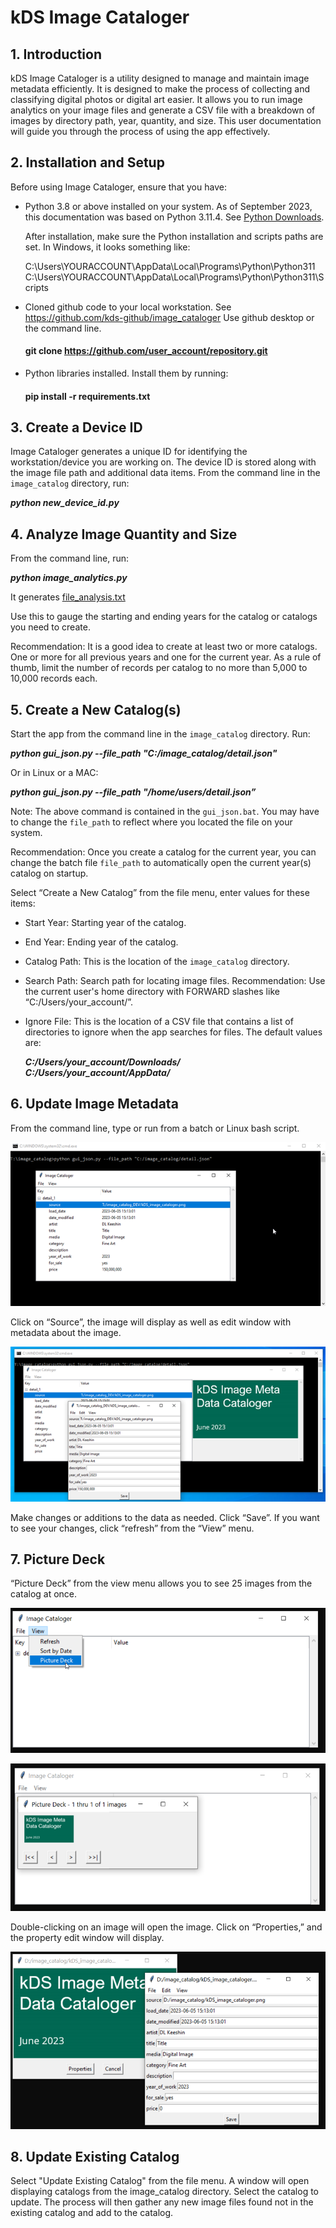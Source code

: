 # kDS Image Cataloger

## 1. Introduction

kDS Image Cataloger is a utility designed to manage and maintain image metadata efficiently. It is designed to make the process of collecting and classifying digital photos or digital art easier. It allows you to run image analytics on your image files and generate a CSV file with a breakdown of images by directory path, year, quantity, and size. This user documentation will guide you through the process of using the app effectively.

## 2. Installation and Setup

Before using Image Cataloger, ensure that you have:

- Python 3.8 or above installed on your system. As of September 2023, this documentation was based on Python 3.11.4. See [Python Downloads](https://www.python.org/downloads/).

  After installation, make sure the Python installation and scripts paths are set. In Windows, it looks something like:

  C:\Users\YOURACCOUNT\AppData\Local\Programs\Python\Python311
  C:\Users\YOURACCOUNT\AppData\Local\Programs\Python\Python311\Scripts

- Cloned github code to your local workstation. See   https://github.com/kds-github/image_cataloger Use github desktop or the command line.

  #### git clone https://github.com/user_account/repository.git

- Python libraries installed. Install them by running:
  
  #### pip install -r requirements.txt

## 3. Create a Device ID

Image Cataloger generates a unique ID for identifying the workstation/device you are working on. The device ID is stored along with the image file path and additional data items. From the command line in the `image_catalog` directory, run:

  ***python new_device_id.py***

## 4. Analyze Image Quantity and Size

From the command line, run:

  ***python image_analytics.py***

It generates [file_analysis.txt](file_analysis.txt) 

Use this to gauge the starting and ending years for the catalog or catalogs you need to create.

Recommendation: It is a good idea to create at least two or more catalogs. One or more for all previous years and one for the current year. As a rule of thumb, limit the number of records per catalog to no more than 5,000 to 10,000 records each.

## 5. Create a New Catalog(s)

Start the app from the command line in the `image_catalog` directory. Run:

  ***python gui_json.py --file_path "C:/image_catalog/detail.json"***

Or in Linux or a MAC:

  ***python gui_json.py --file_path "/home/users/detail.json”***
  
Note: The above command is contained in the `gui_json.bat`. You may have to change the `file_path` to reflect where you located the file on your system.

Recommendation: Once you create a catalog for the current year, you can change the batch file `file_path` to automatically open the current year(s) catalog on startup.

Select “Create a New Catalog” from the file menu, enter values for these items:

- Start Year: Starting year of the catalog.
- End Year: Ending year of the catalog.
- Catalog Path: This is the location of the `image_catalog` directory.
- Search Path: Search path for locating image files. Recommendation: Use the current user's home directory with FORWARD slashes like “C:/Users/your_account/”.
- Ignore File: This is the location of a CSV file that contains a list of directories to ignore when the app searches for files. The default values are:

    ***C:/Users/your_account/Downloads/***
    ***C:/Users/your_account/AppData/***

## 6. Update Image Metadata

From the command line, type or run from a batch or Linux bash script.

![image](image_catalog_01.png)

Click on “Source”, the image will display as well as edit window with metadata about the image.

![image](image_catalog_02.png)

Make changes or additions to the data as needed. Click “Save”. If you want to see your changes, click “refresh” from the “View” menu.

## 7. Picture Deck

“Picture Deck” from the view menu allows you to see 25 images from the catalog at once.

![image](image_catalog_03.png)

![image](image_catalog_04.png)

Double-clicking on an image will open the image. Click on “Properties,” and the property edit window will display.

![image](image_catalog_05.png)

## 8. Update Existing Catalog

Select "Update Existing Catalog" from the file menu.  A window will open displaying catalogs from the image_catalog directory.  Select the catalog to update.  The process will  then gather any new image files found not in the existing catalog and add to the catalog.




